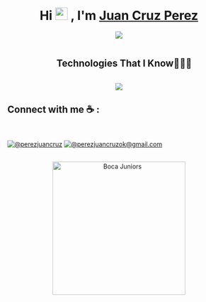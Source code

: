 <h1 align="center">Hi <img src="https://media.giphy.com/media/hvRJCLFzcasrR4ia7z/giphy.gif" width="28">
, I'm <a href="https://github.com/juancruzperez12" target="blank">
Juan Cruz Perez</a></h1>


<p align="center">
  <a href="https://github.com/juancruzperez12"><img src="https://readme-typing-svg.herokuapp.com?color=%2336BCF7&center=true&vCenter=true&lines=Welcome+to+my+Github+page;I+am+a+student+of+Information+Systems;Software+Developer;Hincha+de+Boca+Jrs+%3C3"></a>
</p>





<!--h1 without bottom border-->
<div id="user-content-toc">
  <ul align="center">
    <summary><h2 style="display: inline-block">Technologies That I Know👨🏻‍💻</h2></summary>
  </ul>
</div>
<!--tech stack icons-->
<p align="center">
  <a href="https://skillicons.dev">
    <img src="https://skillicons.dev/icons?i=git,github,html,css,js,bootstrap,figma,vscode,discord" />
  </a>
</p>



## Connect with me ☕ :

<br>

[![@perezjuancruz](https://img.icons8.com/fluency/48/000000/linkedin.png "@perezjuancruz")](https://www.linkedin.com/in/perezjuancruz/) 
[![@perezjuancruzok@gmail.com](https://img.icons8.com/fluency/48/000000/apple-mail.png "@perezjuancruzok@gmail.com")](perezjuancruzok@gmail.com)

<br>

<div align="center">
  <img src="https://media1.giphy.com/media/v1.Y2lkPTc5MGI3NjExdHBseHBnc3c2Y3g2Y2lneTRidGU3ZmI1MGUyMm9lbXJlazU4MXQ2aCZlcD12MV9pbnRlcm5hbF9naWZfYnlfaWQmY3Q9Zw/82okaqGZJqJOrsRiNQ/giphy.gif" alt="Boca Juniors" width="300px">
</div>

<!-- recursos
https://github.com/durgeshsamariya/awesome-github-profile-readme-templates/blob/master/templates/AnushkaWijegoonawardana97.md
https://github.com/durgeshsamariya/awesome-github-profile-readme-templates/blob/master/templates/100rabhcsmc.md
https://github.com/durgeshsamariya/awesome-github-profile-readme-templates/blob/master/templates/1010nishant.md

https://github.com/durgeshsamariya/awesome-github-profile-readme-templates/blob/master/templates/CodeWhiteWeb.md

-->
